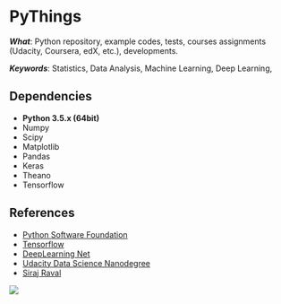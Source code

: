 PyThings
===========================

***What***: Python repository, example codes, tests, courses assignments (Udacity, Coursera, edX, etc.), developments.

***Keywords***: Statistics, Data Analysis, Machine Learning, Deep Learning,

## Dependencies
- **Python 3.5.x (64bit)**
- Numpy
- Scipy
- Matplotlib
- Pandas
- Keras
- Theano
- Tensorflow

## References
- [Python Software Foundation](https://www.python.org)
- [Tensorflow](http://tensorflow.org)
- [DeepLearning Net](http://deeplearning.net)
- [Udacity Data Science Nanodegree](https://classroom.udacity.com/courses/ud1101)
- [Siraj Raval](www.youtube.com/c/sirajology)

![](https://upload.wikimedia.org/wikipedia/commons/thumb/f/f8/Python_logo_and_wordmark.svg/2000px-Python_logo_and_wordmark.svg.png)
